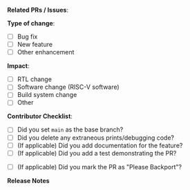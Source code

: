 **Related PRs / Issues**:
<!-- List any related PRs/issues here, if applicable -->

<!-- choose one -->
**Type of change**:
- [ ] Bug fix
- [ ] New feature
- [ ] Other enhancement

<!-- choose one -->
**Impact**:
- [ ] RTL change
- [ ] Software change (RISC-V software)
- [ ] Build system change
- [ ] Other

<!-- must be filled out completely to be considered for merging -->
**Contributor Checklist**:
- [ ] Did you set `main` as the base branch?
- [ ] Did you delete any extraneous prints/debugging code?
- [ ] (If applicable) Did you add documentation for the feature?
- [ ] (If applicable) Did you add a test demonstrating the PR?
<!-- Do this if this PR is a bug fix that should be applied to master -->
- [ ] (If applicable) Did you mark the PR as "Please Backport"?

**Release Notes**
<!-- Text from here to the end of the body will be considered for inclusion in the release notes for the version containing this pull request. -->

